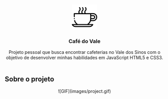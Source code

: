 <br/>
<p align="center">
  <a href="https://github.com/ecmedeiros/CafeDoVale">
    <img src="images/logo.png" alt="Logo" width="80" height="80">
  </a>

  <h3 align="center">Café do Vale</h3>

  <p align="center">
    Projeto pessoal que busca encontrar cafeterias no Vale dos Sinos com o objetivo de desenvolver minhas habilidades em JavaScript HTML5 e CSS3.
    <br/>
    <br/>
  </p>
</p>

## Sobre o projeto
<div align="center">
    ![GIF](images/project.gif)
</div>







